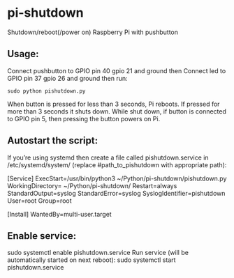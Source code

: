 pi-shutdown
===========

Shutdown/reboot(/power on) Raspberry Pi with pushbutton

## Usage:
Connect pushbutton to GPIO pin 40 gpio 21 and ground then
Connect led        to GPIO pin 37 gpio 26 and ground then run:
```
sudo python pishutdown.py
```

When button is pressed for less than 3 seconds, Pi reboots. If pressed for more than 3 seconds it shuts down.
While shut down, if button is connected to GPIO pin 5, then pressing the button powers on Pi.

## Autostart the script:
If you’re using systemd then create a file called pishutdown.service in /etc/systemd/system/
(replace #path\_to\_pishutdown with appropriate path):

[Service]
ExecStart=/usr/bin/python3 ~/Python/pi-shutdown/pishutdown.py
WorkingDirectory= ~/Python/pi-shutdown/
Restart=always
StandardOutput=syslog
StandardError=syslog
SyslogIdentifier=pishutdown
User=root
Group=root

[Install]
WantedBy=multi-user.target

## Enable service:
sudo systemctl enable pishutdown.service
Run service (will be automatically started on next reboot):
sudo systemctl start pishutdown.service
